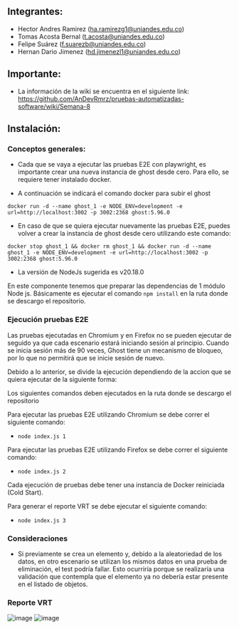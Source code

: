 ## Integrantes:

* Hector Andres Ramirez (ha.ramirezg1@uniandes.edu.co)
* Tomas Acosta Bernal (t.acosta@uniandes.edu.co)
* Felipe Suárez (f.suarezb@uniandes.edu.co)
* Hernan Dario Jimenez (hd.jimenezl1@uniandes.edu.co)

## Importante:

* La información de la wiki se encuentra en el siguiente link: https://github.com/AnDevRmrz/pruebas-automatizadas-software/wiki/Semana-8

## Instalación:

### Conceptos generales:

* Cada que se vaya a ejecutar las pruebas E2E con playwright, es importante crear una nueva instancia de ghost desde cero. Para ello, se requiere tener instalado docker.

* A continuación se indicará el comando docker para subir el ghost
```
docker run -d --name ghost_1 -e NODE_ENV=development -e url=http://localhost:3002 -p 3002:2368 ghost:5.96.0

```

* En caso de que se quiera ejecutar nuevamente las pruebas E2E, puedes volver a crear la instancia de ghost desde cero utilizando este comando:

```
docker stop ghost_1 && docker rm ghost_1 && docker run -d --name ghost_1 -e NODE_ENV=development -e url=http://localhost:3002 -p 3002:2368 ghost:5.96.0
```

* La versión de NodeJs sugerida es v20.18.0

En este componente tenemos que preparar las dependencias de 1 módulo Node js. Básicamente es ejecutar el comando `npm install` en la ruta donde se descargo el repositorio.

### Ejecución pruebas E2E

Las pruebas ejecutadas en Chromium y en Firefox no se pueden ejecutar de seguido ya que cada escenario estará iniciando sesión al principio. Cuando se inicia sesión más de 90 veces, Ghost tiene un mecanismo de bloqueo, por lo que no permitirá que se inicie sesión de nuevo.

Debido a lo anterior, se divide la ejecución dependiendo de la accion que se quiera ejecutar de la siguiente forma:

Los siguientes comandos deben ejecutados en la ruta donde se descargo el repositorio

Para ejecutar las pruebas E2E utilizando Chromium se debe correr el siguiente comando:

- `node index.js 1`

Para ejecutar las pruebas E2E utilizando Firefox se debe correr el siguiente comando:

- `node index.js 2`

Cada ejecución de pruebas debe tener una instancia de Docker reiniciada (Cold Start).

Para generar el reporte VRT se debe ejecutar el siguiente comando:
- `node index.js 3`

### Consideraciones

- Si previamente se crea un elemento y, debido a la aleatoriedad de los datos, en otro escenario se utilizan los mismos datos en una prueba de eliminación, el test podría fallar. Esto ocurriría porque se realizaría una validación que contempla que el elemento ya no debería estar presente en el listado de objetos.

### Reporte VRT
![image](https://github.com/user-attachments/assets/d38f920d-b5af-48dc-804f-b03a031fde43)
![image](https://github.com/user-attachments/assets/3a5ca39c-1140-478f-ace7-b4f6c3957230)
